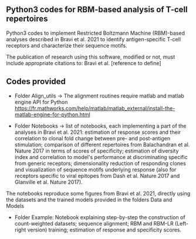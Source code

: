 ## Python3 codes for RBM-based analysis of T-cell repertoires ##

Python3 codes to implement Restricted Boltzmann Machine (RBM)-based analyses described in Bravi et al. 2021 to identify antigen-specific T-cell receptors and characterize their sequence motifs.

The publication of research using this software, modified or not, must include appropriate citations to: Bravi et al. [reference to define] 


## Codes provided ##

- Folder Align_utils -> The alignment routines require matlab and matlab engine API for Python https://fr.mathworks.com/help/matlab/matlab_external/install-the-matlab-engine-for-python.html

- Folder Notebooks -> list of notebooks, each implementing a part of the analyses in Bravi et al. 2021: estimation of response scores and their correlation to clonal fold change between pre- and post-antigen stimulation; comparison of different repertoires from Balachandran et al. Nature 2017 in terms of scores of specificity; estimation of diversity index and correlation to model's performance at discriminating specific from generic receptors; dimensionality reduction of responding clones and visualization of sequence motifs underlying response (also for receptors specific to viral epitopes from Dash et al. Nature 2017 and Glanville et al. Nature 2017).

The notebooks reproduce some figures from Bravi et al. 2021, directly using the datasets and the trained models provided in the folders Data and Models 

- Folder Example: Notebook explaining step-by-step the construction of count-weighted datasets; sequence alignment; RBM and RBM-LR (Left-right version) training; estimation of response and specificity scores.
